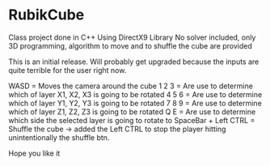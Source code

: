 # RubikCube

Class project done in C++ Using DirectX9 Library
No solver included, only 3D programming, algorithm to move and to shuffle the cube are provided

This is an initial release. Will probably get upgraded because the inputs are quite terrible for the user right now.

WASD = Moves the camera around the cube
1 2 3 = Are use to determine which of layer X1, X2, X3 is going to be rotated 
4 5 6 = Are use to determine which of layer Y1, Y2, Y3 is going to be rotated 
7 8 9 = Are use to determine which of layer Z1, Z2, Z3 is going to be rotated 
Q E = Are use to determine which side the selected layer is going to rotate to
SpaceBar + Left CTRL = Shuffle the cube -> added the Left CTRL to stop the player hitting unintentionally the shuffle btn.

Hope you like it
